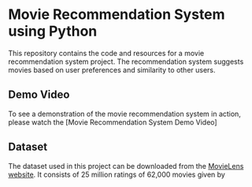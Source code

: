 # Movie Recommendation System using Python 

This repository contains the code and resources for a movie recommendation system project. The recommendation system suggests movies based on user preferences and similarity to other users.

## Demo Video

To see a demonstration of the movie recommendation system in action, please watch the [Movie Recommendation System Demo Video]
## Dataset

The dataset used in this project can be downloaded from the [MovieLens website](https://grouplens.org/datasets/movielens/). It consists of 25 million ratings of 62,000 movies given by 
